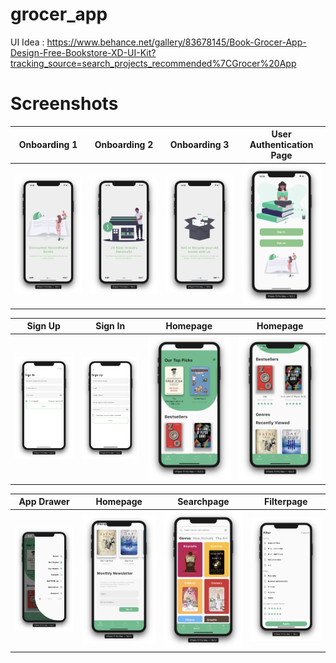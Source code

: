 # grocer_app

UI Idea : https://www.behance.net/gallery/83678145/Book-Grocer-App-Design-Free-Bookstore-XD-UI-Kit?tracking_source=search_projects_recommended%7CGrocer%20App


# Screenshots

Onboarding 1               |  Onboarding 2               | Onboarding 3           |  User Authentication Page
:-------------------------:|:-------------------------:|:-------------------------:|:-------------------------:
![](https://github.com/infiniteoverflow/Grocer-App/blob/master/screenshots/onboarding%201.png?raw=true)|![](https://github.com/infiniteoverflow/Grocer-App/blob/master/screenshots/onboarding%202.png?raw=true)|![](https://github.com/infiniteoverflow/Grocer-App/blob/master/screenshots/onboarding%203.png?raw=true)|![](https://github.com/infiniteoverflow/Grocer-App/blob/master/screenshots/userauth.png?raw=true)|

Sign Up               |  Sign In              | Homepage           |  Homepage
:-------------------------:|:-------------------------:|:-------------------------:|:-------------------------:
![](https://github.com/infiniteoverflow/Grocer-App/blob/master/screenshots/signin.png?raw=true)|![](https://github.com/infiniteoverflow/Grocer-App/blob/master/screenshots/signup.png?raw=true)|![](https://github.com/infiniteoverflow/Grocer-App/blob/master/screenshots/homepage%201.png?raw=true)|![](https://github.com/infiniteoverflow/Grocer-App/blob/master/screenshots/homepage%202.png?raw=true)|


App Drawer               |  Homepage             | Searchpage           |  Filterpage
:-------------------------:|:-------------------------:|:-------------------------:|:-------------------------:
![](https://github.com/infiniteoverflow/Grocer-App/blob/master/screenshots/appdrawer.png?raw=true)|![](https://github.com/infiniteoverflow/Grocer-App/blob/master/screenshots/homepage%203.png?raw=true)|![](https://github.com/infiniteoverflow/Grocer-App/blob/master/screenshots/search.png?raw=true)|![](https://github.com/infiniteoverflow/Grocer-App/blob/master/screenshots/filter.png?raw=true)|
